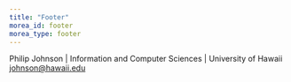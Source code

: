 ```yaml
---
title: "Footer"
morea_id: footer
morea_type: footer
---
```


Philip Johnson | Information and Computer Sciences | University of Hawaii <br>
johnson@hawaii.edu<br>


